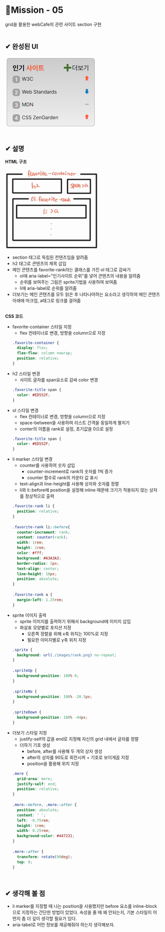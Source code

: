 # 📰Mission - 05
grid을 활용한 webCafe의 관련 사이트 section 구현
<br><br>

## ✔ 완성된 UI
![완성본](./images/sptite_result.PNG "완성본 스크린샷")
<br><br>

## ✔ 설명
__HTML 구조__

<img src="./image/../images/sprite_strucure.jpg" width="300px" alt="strucure image" />

* section 태그로 독립된 컨텐츠임을 알려줌
* h2 태그로 콘텐츠의 제목 삽입
* 메인 콘텐츠를 favorite-rank라는 클래스를 가진 ol 태그로 감싸기
  * ol에 aria-label="인기사이트 순위"를 넣어 콘텐츠의 내용을 알려줌
  * 순위를 보여주는 그림은 sprite기법을 사용하여 보여줌
  * li에 aria-label로 순위를 알려줌
* 더보기는 메인 콘텐츠를 모두 읽은 후 나타나야하는 요소라고 생각하여 메인 콘텐츠 아래에 마크업, a태그로 링크를 걸어줌
<br><br>

__CSS 코드__

* favorite-container 스타일 지정
  * flex 컨테이너로 변경, 방향을 column으로 지정
  ```CSS
  .favorite-container {
    display: flex;
    flex-flow: column nowrap;
    position: relative;
  }
  ```
* h2 스타일 변경
  * 사이트 글자를 span요소로 감싸 color 변경
  ```CSS
  .favorite-title span {
    color: #ED552F;
  }
  ```
* ol 스타일 변경
  * flex 컨테이너로 변경, 방향을 column으로 지정
  * space-between을 사용하여 리스트 간격을 동일하게 펼치기
  * conter의 이름을 rank로 설정, 초기값을 0으로 설정
  ```CSS
  .favorite-title span {
    color: #ED552F;
  }
  ```
* li marker 스타일 변경
  * counter를 사용하여 숫자 삽입
    * counter-increment로 rank의 숫자를 1씩 증가
    * counter 함수로 rank의 카운터 값 표시
  * text-align과 line-height를 사용해 상자와 숫자를 정렬
  * li와 li::before에 position을 설정해 inline 때문에 크기가 적용되지 않는 상자를 정상적으로 출력
  ```CSS
  .favorite-rank li {
    position: relative;
  }

  .favorite-rank li::before{
    counter-increment: rank;
    content: counter(rank);
    width: 1rem;
    height: 1rem;
    color: #fff;
    background: #A3A3A3;
    border-radius: 5px;
    text-align: center;
    line-height: 16px;
    position: absolute;
  }

  .favorite-rank a {
    margin-left: 1.25rem;
  }
  ```
* sprite 이미지 출력
  * sprite 이미지를 출력하기 위해서 background에 이미지 삽입
  * 화살표 모양별로 포지션 지정
    * 오른쪽 정렬을 위해 x축 위치는 100%로 지정
    * 필요한 이미지별로 y축 위치 지정
  ```CSS
  .sprite {
    background: url(./images/rank.png) no-repeat;
  }

  .spriteUp {
    background-position: 100% 0;
  }

  .spriteNo {
    background-position: 100% -20.5px;
  }

  .spriteDown {
    background-position: 100% -44px;
  }
  ```
* 더보기 스타일 지정
  * justify-self의 값을 end로 지정해 자신의 grid 내에서 글자를 정렬
  * 더하기 기호 생성
    * before, after를 사용해 두 개의 상자 생성
    * after의 상자를 90도로 회전시켜 + 기호로 보이게끔 지정
    * position을 활용해 위치 지정
  ```CSS
  .more {
    grid-area: more;
    justify-self: end;
    position: relative;
  }
  
  .more::before, .more::after {
    position: absolute;
    content: ' ';
    left: -0.75rem; 
    height: 1rem;
    width: 0.25rem;
    background-color: #447231;
  }

  .more::after {
    transform: rotate(90deg);
    top: 0;
  }
  ```
<br>

## ✔ 생각해 볼 점
* li marker를 지정할 때 나는 position을 사용했지만 before 요소를 inline-block으로 지정하는 간단한 방법이 있었다. 속성을 줄 때 왜 안되는지, 기본 스타일이 어떤지 좀 더 깊이 생각할 필요가 있다.
* aria-label로 어떤 정보를 제공해줘야 하는지 생각해보자.